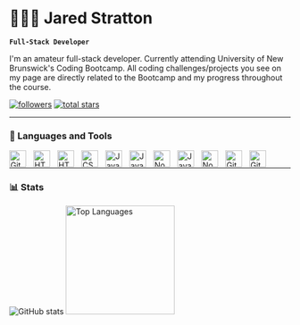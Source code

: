 # 👨🏽‍💻 Jared Stratton

**`Full-Stack Developer`**

I'm an amateur full-stack developer. Currently attending University of New Brunswick's Coding Bootcamp. All coding challenges/projects you see on my page are directly related to the Bootcamp and my progress throughout the course.

   <p align="left">
      <a href="https://github.com/EliteHuskie?tab=followers">
         <img alt="followers" title="Follow me on Github" src="https://custom-icon-badges.demolab.com/github/followers/EliteHuskie?color=236ad3&labelColor=1155ba&style=for-the-badge&logo=person-add&label=Follow&logoColor=white"/></a>
      <a href="https://github.com/EliteHuskie?tab=repositories&sort=stargazers">
         <img alt="total stars" title="Total stars on GitHub" src="https://custom-icon-badges.demolab.com/github/stars/EliteHuskie?color=55960c&style=for-the-badge&labelColor=488207&logo=star"/></a>
   </p>

---

### 🧰 Languages and Tools

<img align="left" alt="GitHub" width="30px" style="padding-right:10px;" src="https://cdn.jsdelivr.net/gh/devicons/devicon/icons/github/github-original.svg" />
<img align="left" alt="HTML" width="30px" style="padding-right:10px;" src="https://cdn.jsdelivr.net/gh/devicons/devicon/icons/vscode/vscode-original.svg" />
<img align="left" alt="HTML" width="30px" style="padding-right:10px;" src="https://cdn.jsdelivr.net/gh/devicons/devicon/icons/html5/html5-plain.svg" />
<img align="left" alt="CSS" width="30px" style="padding-right:10px;" src="https://cdn.jsdelivr.net/gh/devicons/devicon/icons/css3/css3-plain.svg" />
<img align="left" alt="JavaScript" width="30px" style="padding-right:10px;" src="https://cdn.jsdelivr.net/gh/devicons/devicon/icons/javascript/javascript-plain.svg" />
<img align="left" alt="JavaScript" width="30px" style="padding-right:10px;" src="https://cdn.jsdelivr.net/gh/devicons/devicon/icons/jquery/jquery-plain.svg" />
<img align="left" alt="NodeJS" width="30px" style="padding-right:10px;" src="https://cdn.jsdelivr.net/gh/devicons/devicon/icons/nodejs/nodejs-plain.svg" />
<img align="left" alt="JavaScript" width="30px" style="padding-right:10px;" src="https://cdn.jsdelivr.net/gh/devicons/devicon/icons/npm/npm-original-wordmark.svg" />
<img align="left" alt="NodeJS" width="30px" style="padding-right:10px;" src="https://cdn.jsdelivr.net/gh/devicons/devicon/icons/express/express-original.svg" />
<img align="left" alt="GitHub" width="30px" style="padding-right:10px;" src="https://cdn.jsdelivr.net/gh/devicons/devicon/icons/heroku/heroku-plain.svg" />
<img align="left" alt="GitHub" width="30px" style="padding-right:10px;" src="https://cdn.jsdelivr.net/gh/devicons/devicon/icons/mysql/mysql-plain.svg" />
<br />

---

### 📊 Stats

![GitHub stats](https://github-readme-stats.vercel.app/api?username=EliteHuskie&show_icons=true&theme=gruvbox)
<img src="https://github-readme-stats.vercel.app/api/top-langs/?username=EliteHuskie&theme=gruvbox" alt="Top Languages" height="195">




<!-- ![GitHub Streak](https://streak-stats.demolab.com?user=EliteHuskie&theme=gruvbox&border_radius=4.5) -->
